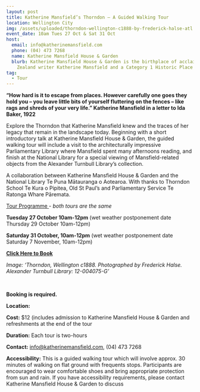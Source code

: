 ```yaml
---
layout: post
title: Katherine Mansfield’s Thorndon – A Guided Walking Tour
location: Wellington City
img: /assets/uploaded/thorndon-wellington-c1888-by-frederick-halse-atl.jpg
event_date: 10am Tues 27 Oct & Sat 31 Oct
host:
  email: info@katherinemansfield.com
  phone: (04) 473 7268
  name: Katherine Mansfield House & Garden
  blurb: Katherine Mansfield House & Garden is the birthplace of acclaimed New
    Zealand writer Katherine Mansfield and a Category 1 Historic Place
tag:
  - Tour
---
```

**“How hard is it to escape from places. However carefully one goes they hold you – you leave little bits of yourself fluttering on the fences – like rags and shreds of your very life.” Katherine Mansfield in a letter to Ida Baker, 1922**

Explore the Thorndon that Katherine Mansfield knew and the traces of her legacy that remain in the landscape today. Beginning with a short introductory talk at Katherine Mansfield House & Garden, the guided walking tour will include a visit to the architecturally impressive Parliamentary Library where Mansfield spent many afternoons reading, and finish at the National Library for a special viewing of Mansfield-related objects from the Alexander Turnbull Library’s collection.

A collaboration between Katherine Mansfield House & Garden and the National Library Te Puna Mātauranga o Aotearoa. With thanks to Thorndon School Te Kura o Pipitea, Old St Paul’s and Parliamentary Service Te Ratonga Whare Pāremata.



<u>Tour Programme </u>- *both tours are the same*

**Tuesday 27 October 10am-12pm** (wet weather postponement date Thursday 29 October 10am-12pm)

**Saturday 31 October, 10am-12pm** (wet weather postponement date Saturday 7 November, 10am-12pm)

**[Click Here to Book](https://www.katherinemansfield.com/event/katherine-mansfields-thorndon-guided-walking-tour)**

*Image: ‘Thorndon, Wellington c1888. Photographed by Frederick Halse. Alexander Turnbull Library: 12-004075-G’*

<br>

**Booking is required.** 

**Location:** 

**Cost:** $12 (includes admission to Katherine Mansfield House & Garden and refreshments at the end of the tour 

**Duration:** Each tour is two-hours

**Contact:** info@katherinemansfield.com, (04) 473 7268

**Accessibility:** This is a guided walking tour which will involve approx. 30 minutes of walking on flat ground with frequents stops. Participants are encouraged to wear comfortable shoes and bring appropriate protection from sun and rain. If you have accessibility requirements, please contact Katherine Mansfield House & Garden to discuss
